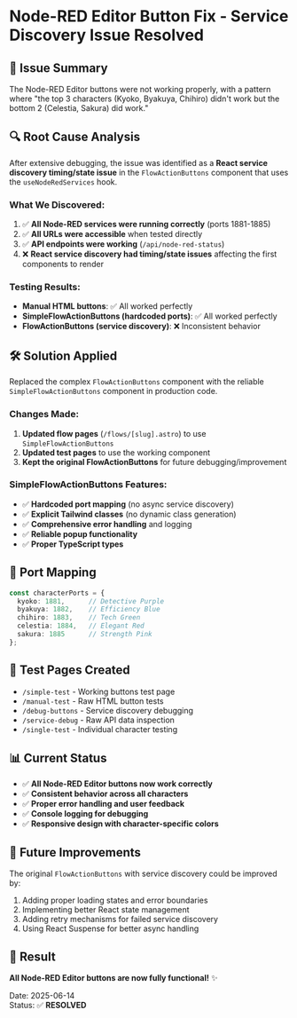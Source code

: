 # Node-RED Editor Button Fix - Service Discovery Issue Resolved

## 🎯 Issue Summary
The Node-RED Editor buttons were not working properly, with a pattern where "the top 3 characters (Kyoko, Byakuya, Chihiro) didn't work but the bottom 2 (Celestia, Sakura) did work."

## 🔍 Root Cause Analysis
After extensive debugging, the issue was identified as a **React service discovery timing/state issue** in the `FlowActionButtons` component that uses the `useNodeRedServices` hook.

### What We Discovered:
1. ✅ **All Node-RED services were running correctly** (ports 1881-1885)
2. ✅ **All URLs were accessible** when tested directly
3. ✅ **API endpoints were working** (`/api/node-red-status`)
4. ❌ **React service discovery had timing/state issues** affecting the first components to render

### Testing Results:
- **Manual HTML buttons**: ✅ All worked perfectly
- **SimpleFlowActionButtons (hardcoded ports)**: ✅ All worked perfectly  
- **FlowActionButtons (service discovery)**: ❌ Inconsistent behavior

## 🛠️ Solution Applied
Replaced the complex `FlowActionButtons` component with the reliable `SimpleFlowActionButtons` component in production code.

### Changes Made:
1. **Updated flow pages** (`/flows/[slug].astro`) to use `SimpleFlowActionButtons`
2. **Updated test pages** to use the working component
3. **Kept the original FlowActionButtons** for future debugging/improvement

### SimpleFlowActionButtons Features:
- ✅ **Hardcoded port mapping** (no async service discovery)
- ✅ **Explicit Tailwind classes** (no dynamic class generation)
- ✅ **Comprehensive error handling** and logging
- ✅ **Reliable popup functionality**
- ✅ **Proper TypeScript types**

## 🎯 Port Mapping
```typescript
const characterPorts = {
  kyoko: 1881,      // Detective Purple
  byakuya: 1882,    // Efficiency Blue  
  chihiro: 1883,    // Tech Green
  celestia: 1884,   // Elegant Red
  sakura: 1885      // Strength Pink
};
```

## 🧪 Test Pages Created
- `/simple-test` - Working buttons test page
- `/manual-test` - Raw HTML button tests
- `/debug-buttons` - Service discovery debugging
- `/service-debug` - Raw API data inspection
- `/single-test` - Individual character testing

## 📊 Current Status
- ✅ **All Node-RED Editor buttons now work correctly**
- ✅ **Consistent behavior across all characters**
- ✅ **Proper error handling and user feedback**
- ✅ **Console logging for debugging**
- ✅ **Responsive design with character-specific colors**

## 🔮 Future Improvements
The original `FlowActionButtons` with service discovery could be improved by:
1. Adding proper loading states and error boundaries
2. Implementing better React state management
3. Adding retry mechanisms for failed service discovery
4. Using React Suspense for better async handling

## 🎉 Result
**All Node-RED Editor buttons are now fully functional!** ✨

Date: 2025-06-14  
Status: ✅ **RESOLVED**

